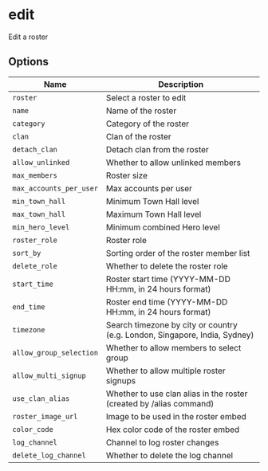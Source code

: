 # edit

Edit a roster

## Options

| Name                    | Description                                                                |
| ----------------------- | -------------------------------------------------------------------------- |
| `roster`                | Select a roster to edit                                                    |
| `name`                  | Name of the roster                                                         |
| `category`              | Category of the roster                                                     |
| `clan`                  | Clan of the roster                                                         |
| `detach_clan`           | Detach clan from the roster                                                |
| `allow_unlinked`        | Whether to allow unlinked members                                          |
| `max_members`           | Roster size                                                                |
| `max_accounts_per_user` | Max accounts per user                                                      |
| `min_town_hall`         | Minimum Town Hall level                                                    |
| `max_town_hall`         | Maximum Town Hall level                                                    |
| `min_hero_level`        | Minimum combined Hero level                                                |
| `roster_role`           | Roster role                                                                |
| `sort_by`               | Sorting order of the roster member list                                    |
| `delete_role`           | Whether to delete the roster role                                          |
| `start_time`            | Roster start time (YYYY-MM-DD HH:mm, in 24 hours format)                   |
| `end_time`              | Roster end time (YYYY-MM-DD HH:mm, in 24 hours format)                     |
| `timezone`              | Search timezone by city or country (e.g. London, Singapore, India, Sydney) |
| `allow_group_selection` | Whether to allow members to select group                                   |
| `allow_multi_signup`    | Whether to allow multiple roster signups                                   |
| `use_clan_alias`        | Whether to use clan alias in the roster (created by /alias command)        |
| `roster_image_url`      | Image to be used in the roster embed                                       |
| `color_code`            | Hex color code of the roster embed                                         |
| `log_channel`           | Channel to log roster changes                                              |
| `delete_log_channel`    | Whether to delete the log channel                                          |
